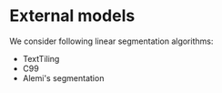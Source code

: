 # External models

We consider following linear segmentation algorithms:
* TextTiling
* C99
* Alemi's segmentation
